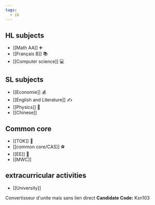 ```yaml
---
tags:
  - ib
---
```


## HL subjects
 - [[Math AA]] ➕
 - [[Français B]] 📚
 - [[Computer science]] 💻

## SL subjects
- [[Economie]] 💰
- [[English and Literature]] ✍
- [[Physics]] 🔭
- [[Chinese]] 

## Common core
- [[TOK]] 🧠
- [[common core/CAS]] ⚽
- [[EE]] 📑
- [[MWC]]
## extracurricular activities
- [[University]]  

Convertisseur d'unite mais sans lien direct 
**Candidate Code:** Ksn103